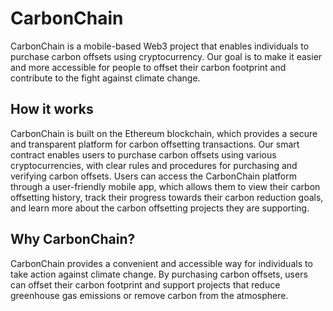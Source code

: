 # CarbonChain

CarbonChain is a mobile-based Web3 project that enables individuals to purchase carbon offsets using cryptocurrency. Our goal is to make it easier and more accessible for people to offset their carbon footprint and contribute to the fight against climate change.

## How it works

CarbonChain is built on the Ethereum blockchain, which provides a secure and transparent platform for carbon offsetting transactions. Our smart contract enables users to purchase carbon offsets using various cryptocurrencies, with clear rules and procedures for purchasing and verifying carbon offsets. Users can access the CarbonChain platform through a user-friendly mobile app, which allows them to view their carbon offsetting history, track their progress towards their carbon reduction goals, and learn more about the carbon offsetting projects they are supporting.


## Why CarbonChain?

CarbonChain provides a convenient and accessible way for individuals to take action against climate change. By purchasing carbon offsets, users can offset their carbon footprint and support projects that reduce greenhouse gas emissions or remove carbon from the atmosphere.

